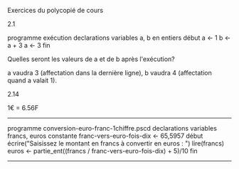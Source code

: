 Exercices du polycopié de cours

2.1

programme exécution
declarations
  variables a, b en entiers
début
 a ← 1
 b ← a + 3
 a ← 3
fin

Quelles seront les valeurs de a et de b après l'exécution?

a vaudra 3 (affectation dans la dernière ligne), b vaudra 4 (affectation quand a valait 1).

2.14

1€ = 6.56F

---

programme conversion-euro-franc-1chiffre.pscd
declarations
  variables francs, euros
  constante franc-vers-euro-fois-dix ← 65,5957
début
  écrire("Saisissez le montant en francs à convertir en euros : ")
  lire(francs)
  euros ← partie_ent((francs / franc-vers-euro-fois-dix) + 5)/10
fin

---
